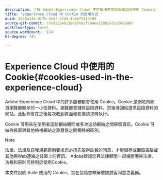 ```yaml
---
description: 了解 Adobe Experience Cloud 中的解決方案和服務如何使用 Cookie。
title: 'Experience Cloud 中 Cookie 的使用方式 '
uuid: 4255a13a-917b-4b5f-a7d4-4b2e7521d189
source-git-commit: c7ed1324015beb7ebcf7a4ee21b05601e36e608f
workflow-type: tm+mt
source-wordcount: '174'
ht-degree: 74%

---
```



# Experience Cloud 中使用的 Cookie{#cookies-used-in-the-experience-cloud}

Adobe Experience Cloud 中的許多服務都會使用 Cookie。Cookie 是網站向網頁瀏覽器顯示的一小段資料。瀏覽器會儲存這段資料，然後傳回給提供這段資料的網站。此動作會在之後每次收到頁面和影像請求時執行。

Cookie 可用來在使用者造訪網站期間或多次造訪網站之間保留資訊。Cookie 可做為裝置與其他檢視網站之瀏覽器之間獨特的區別。

>[!NOTE]
>
>法律、法規及自我規範原則要求您必須先取得訪客的同意，才能儲存或擷取電腦或其他與Web連線之裝置上的資訊。 Adobe建議您與法律顧問一起檢閱哪些法律、法規和原則可控制您使用Cookie。

本文件說明 Suite 使用的 Cookie，旨在協助您瞭解徵詢訪客同意之義務。
